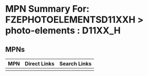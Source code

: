 



# MPN Summary For: FZEPHOTOELEMENTSD11XXH > photo-elements : D11XX_H

## MPNs
  

|MPN|Direct Links|Search Links|
| :--- | :--- | :--- |
||||
